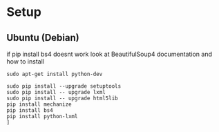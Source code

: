 # Setup

## Ubuntu (Debian)

if pip install bs4 doesnt work look at BeautifulSoup4 documentation and how to install

```
sudo apt-get install python-dev

sudo pip install --upgrade setuptools
sudo pip install -- upgrade lxml
sudo pip install -- upgrade html5lib
pip install mechanize
pip install bs4
pip install python-lxml
]


```
